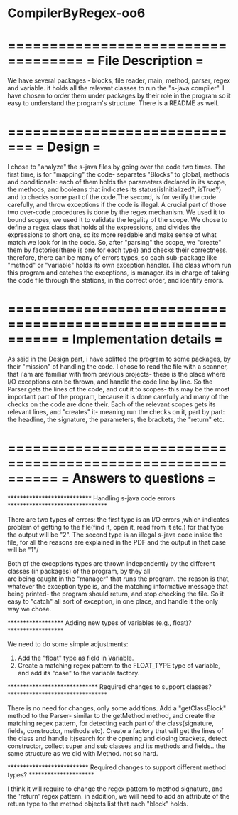 # CompilerByRegex-oo6

===================================
= File Description =
===================================
We have several packages - blocks, file reader, main, method, parser, regex and variable.
it holds all the relevant classes to run the "s-java compiler".
I have chosen to order them under packages by their role in the program so it easy to understand the program's structure.
There is a README as well.

=============================
=          Design           =
=============================

I chose to "analyze" the s-java files by going over the code two times. The first time, is for "mapping" the code-
separates "Blocks" to global, methods and conditionals: each of them holds the parameters declared in its scope, the
methods, and booleans that indicates its status(isInitialized?, isTrue?) and to checks some part of the code.The second,
is for verify the code carefully, and throw exceptions if the code is illegal.
A crucial part of those two over-code procedures is done by the regex mechanism. We used it to bound scopes, we used it
to validate the legality of the scope. We chose to define a regex class that holds al the expressions, and divides the
expressions to short one, so its more readable and make sense of what match we look for in the code.
So, after "parsing" the scope, we "create" them by factories(there is one for each type) and checks their correctness.
therefore, there can be many of errors types, so each sub-package like "method" or "variable" holds its own exception
handler.
The class whom run this program and catches the exceptions, is manager. its in charge of taking the code file through
the stations, in the correct order, and identify errors.


==========================================================
=   Implementation details   =
==========================================================

As said in the Design part, i have splitted the program to some packages, by their "mission" of handling the code. I chose to
read the file with a scanner, that i'am are familiar with from previous projects- these is the place where I/O exceptions
can be thrown, and handle the code line by line.
So the Parser gets the lines of the code, and cut it to scopes- this may be the most important part of the program,
because it is done carefully and many of the checks on the code are done their. Each of the relevant scopes gets its
relevant lines, and "creates" it- meaning run the checks on it, part by part: the headline, the signature, the
parameters, the brackets, the "return" etc.


==========================================================
=   Answers to questions   =
==========================================================


***************************  Handling s-java code errors ********************************

There are two types of errors: the first type is an I/O errors ,which indicates problem of getting to the file(find it,
open it, read from it etc.) for that type the output will be "2". The second type is an illegal s-java code inside the
file, for all the reasons are explained in the PDF and the output in that case will be "1"/

Both of the exceptions types are thrown independently by the different classes (in packages) of the program, by they all\
are being caught in the "manager"  that runs the program. the reason is that, whatever the exception type is, and the
matching informative message that being printed- the program should return, and stop checking the file. So it easy to
"catch" all sort of exception, in one place, and handle it the only way we chose.



****************** Adding new types of variables (e.g., float)? ******************


We need to do some simple adjustments:

1. Add the "float" type as field in Variable.
2. Create a matching regex pattern to the FLOAT_TYPE type of variable, and add its "case" to the variable factory.


*****************************  Required changes to support classes?  ********************************


There is no need for changes, only some additions.
Add a "getClassBlock" method to the Parser-  similar to the getMethod method, and create the matching regex pattern, for
detecting each part of the class(signature, fields, constructor, methods etc).
Create a factory that will get the lines of the class and handle it(search for the opening and closing brackets, detect
constructor,  collect super and sub classes and its methods and fields.. the same structure as we did with Method.
not so hard.



************************** Required changes to support different method types? *********************


I think it will require to change the regex pattern fo method signature, and the 'return' regex pattern.
in addition, we will need to add an attribute of the return type to the method objects list that each "block" holds.
